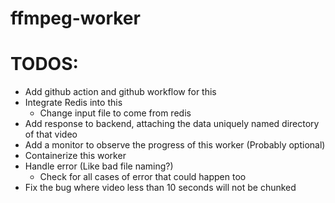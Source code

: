 # ffmpeg-worker

# TODOS:

- Add github action and github workflow for this
- Integrate Redis into this
    - Change input file to come from redis
- Add response to backend, attaching the data uniquely named directory of that video
- Add a monitor to observe the progress of this worker (Probably optional)
- Containerize this worker
- Handle error (Like bad file naming?)
    - Check for all cases of error that could happen too
- Fix the bug where video less than 10 seconds will not be chunked